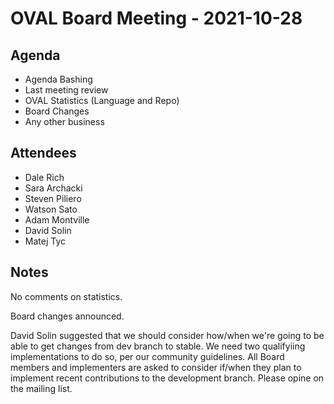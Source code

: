 # OVAL Board Meeting - 2021-10-28
## Agenda
- Agenda Bashing
- Last meeting review
- OVAL Statistics (Language and Repo)
- Board Changes
- Any other business

## Attendees
* Dale Rich
* Sara Archacki
* Steven Piliero
* Watson Sato
* Adam Montville
* David Solin
* Matej Tyc

## Notes
No comments on statistics.

Board changes announced.

David Solin suggested that we should consider how/when we're going to be able to get changes from dev branch to stable. We need two qualifyiing implementations to do so, per our community guidelines. All Board members and implementers are asked to consider if/when they plan to implement recent contributions to the development branch. Please opine on the mailing list.
